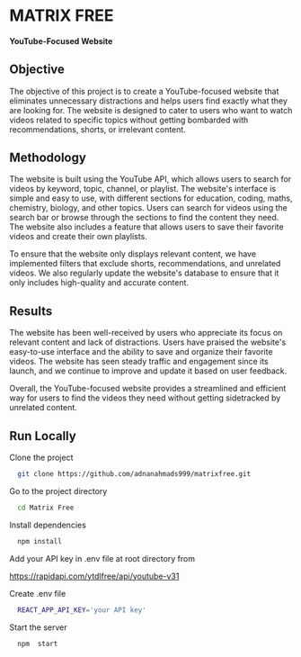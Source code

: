 

# MATRIX FREE

#### YouTube-Focused Website



## Objective

The objective of this project is to create a YouTube-focused website that eliminates unnecessary distractions and helps users find exactly what they are looking for. The website is designed to cater to users who want to watch videos related to specific topics without getting bombarded with recommendations, shorts, or irrelevant content.

## Methodology

The website is built using the YouTube API, which allows users to search for videos by keyword, topic, channel, or playlist. The website's interface is simple and easy to use, with different sections for education, coding, maths, chemistry, biology, and other topics. Users can search for videos using the search bar or browse through the sections to find the content they need. The website also includes a feature that allows users to save their favorite videos and create their own playlists.

To ensure that the website only displays relevant content, we have implemented filters that exclude shorts, recommendations, and unrelated videos. We also regularly update the website's database to ensure that it only includes high-quality and accurate content.

## Results

The website has been well-received by users who appreciate its focus on relevant content and lack of distractions. Users have praised the website's easy-to-use interface and the ability to save and organize their favorite videos. The website has seen steady traffic and engagement since its launch, and we continue to improve and update it based on user feedback.

Overall, the YouTube-focused website provides a streamlined and efficient way for users to find the videos they need without getting sidetracked by unrelated content.


## Run Locally

Clone the project

```bash
  git clone https://github.com/adnanahmads999/matrixfree.git
```

Go to the project directory

```bash
  cd Matrix Free
```

Install dependencies

```bash
  npm install
```

Add your API key in .env file at root directory from

https://rapidapi.com/ytdlfree/api/youtube-v31




Create .env file

```bash
  REACT_APP_API_KEY='your API key'
```
Start the server

```bash
  npm  start
```
